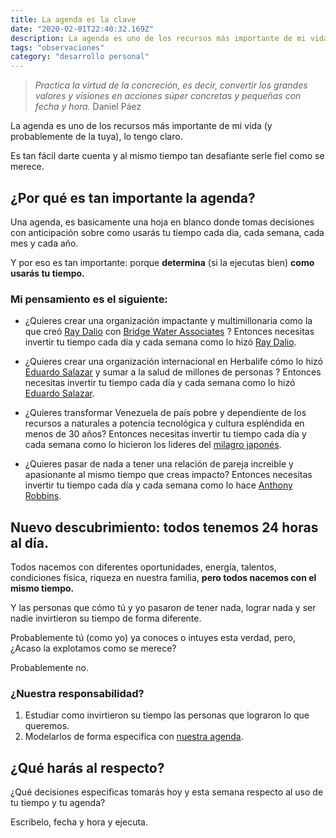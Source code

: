 ```yaml
---
title: La agenda es la clave
date: "2020-02-01T22:40:32.169Z"
description: La agenda es uno de los recursos más importante de mi vida (y probablemente de la tuya), lo tengo claro.
tags: "observaciones"
category: "desarrollo personal"
---
```


> _Practica la virtud de la concreción, es decir, convertir los grandes valores y visiones en acciones súper concretas y pequeñas con fecha y hora._ Daniel Páez

La agenda es uno de los recursos más importante de mi vida (y probablemente de la tuya), lo tengo claro.

Es tan fácil darte cuenta y al mismo tiempo tan desafiante serle fiel como se merece.

## ¿Por qué es tan importante la agenda?

Una agenda, es basicamente una hoja en blanco donde tomas decisiones con anticipación sobre como usarás tu tiempo cada dia, cada semana, cada mes y cada año.

Y por eso es tan importante: porque **determina** (si la ejecutas bien) **como usarás tu tiempo.**

### Mi pensamiento es el siguiente: 

- ¿Quieres crear una organización impactante y multimillonaria como la que creó [Ray Dalio](https://www.linkedin.com/in/raydalio) con [Bridge Water Associates](https://www.bridgewater.com/) ? Entonces necesitas invertir tu tiempo cada día y cada semana como lo hizó [Ray Dalio](https://www.linkedin.com/in/raydalio).

- ¿Quieres crear una organización internacional en Herbalife cómo lo hizó [Eduardo Salazar](https://www.youtube.com/watch?v=wZMDcQeOyUQ) y sumar a la salud de millones de personas ? Entonces necesitas invertir tu tiempo cada día y cada semana como lo hizó [Eduardo Salazar](https://www.youtube.com/watch?v=wZMDcQeOyUQ).

- ¿Quieres transformar Venezuela de país pobre y dependiente de los recursos a naturales a potencia tecnológica y cultura espléndida en menos de 30 años?  Entonces necesitas invertir tu tiempo cada día y cada semana como lo hicieron los lideres del [milagro japonés](https://www.lahaine.org/mundo.php/el-milagro-japones-un-triunfo).

- ¿Quieres pasar de nada a tener una relación de pareja increible y apasionante al mismo tiempo que creas impacto? Entonces necesitas invertir tu tiempo cada día y cada semana como lo hace [Anthony Robbins](https://www.tonyrobbins.com/).

## Nuevo descubrimiento: todos tenemos 24 horas al día.

Todos nacemos con diferentes oportunidades, energía, talentos, condiciones física, riqueza en nuestra familia, **pero todos nacemos con  el mismo tiempo.**

Y las personas que cómo tú y yo pasaron de tener nada, lograr nada y ser nadie invirtieron su tiempo de forma diferente.

Probablemente tú (como yo) ya conoces o intuyes esta verdad, pero, ¿Acaso la explotamos como se merece?

Probablemente no.

### ¿Nuestra responsabilidad?

1. Estudiar como invirtieron su tiempo las personas que lograron lo  que queremos.
2. Modelarlos de forma especifica con [nuestra agenda](https://calendar.google.com/).

## ¿Qué harás al respecto?

¿Qué decisiones especificas tomarás hoy y esta semana respecto al uso de tu tiempo y tu agenda?

Escribelo, fecha y hora y ejecuta.
